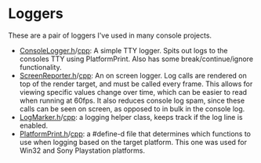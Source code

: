 # Loggers

These are a pair of loggers I've used in many console projects.

  * [ConsoleLogger.h](ConsoleLogger.h)/[cpp](ConsoleLogger.cpp): A simple TTY logger.  Spits out logs to the consoles TTY using PlatformPrint.  Also has some break/continue/ignore functionality. 
  * [ScreenReporter.h](ScreenReporter.h)/[cpp](ScreenReporter.cpp): An on screen logger.  Log calls are rendered on top of the render target, and must be called every frame.  This allows for viewing specific values change over time, which can be easier to read when running at 60fps.  It also reduces console log spam, since these calls can be seen on screen, as opposed to in bulk in the console log.
  * [LogMarker.h](LogMarker.h)/[cpp](LogMarker.cpp): a logging helper class, keeps track if the log line is enabled.
  * [PlatformPrint.h](PlatformPrint.h)/[cpp](PlatformPrint.cpp): a #define-d file that determines which functions to use when logging based on the target platform.  This one was used for Win32 and Sony Playstation platforms.

 